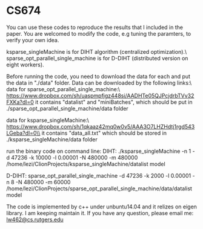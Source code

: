 # CS674
You can use these codes to reproduce the results that I included in the paper. You are welcomed to modify the code, e.g tuning the paramters, to verify your own idea.

ksparse_singleMachine is for DIHT algorithm (centralized optimization).\\
sparse_opt_parallel_single_machine is for D-DIHT (distributed version on eight workers).

Before running the code, you need to download the data for each and put the data in "./data" folder. Data can be downloaded by the following links:\\
data for sparse_opt_parallel_single_machine:\\
https://www.dropbox.com/sh/uaspmpfjgz448si/AADHTe05QJPcjdrbTVv32FXKa?dl=0
it contains "datalist" and "miniBatches", which should be put in ./sparse_opt_parallel_single_machine/data folder

data for ksparse_singleMachine:\\
https://www.dropbox.com/sh/1qkaaz42mq0w0v5/AAA3O7LHZHdtj1rgd543LGeba?dl=0\\
it contains "data_all.txt" which should be stored in ./ksparse_singleMachine/data folder

run the binary code on command line:
DIHT:
./ksparse_singleMachine -n 1 -d 47236  -k 10000 -l 0.00001  -N 480000 -m 480000  /home/lezi/ClionProjects/ksparse_singleMachine/datalist  model

D-DIHT:
sparse_opt_parallel_single_machine -d 47236 -k 2000 -l 0.00001 -n 8 -N 480000 -m 60000 /home/lezi/ClionProjects/sparse_opt_parallel_single_machine/data/datalist model

The code is implemented by c++ under unbuntu14.04 and it relizes on eigen library.
I am keeping maintain it. If you have any question, please email me: lw462@cs.rutgers.edu

